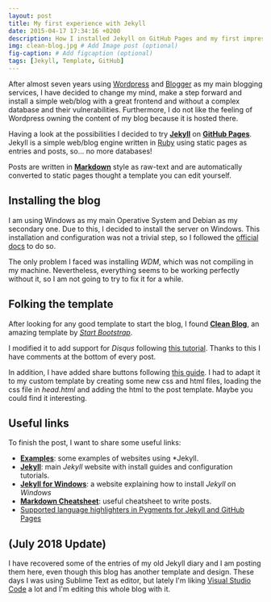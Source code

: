 ```yaml
---
layout: post
title: My first experience with Jekyll
date: 2015-04-17 17:34:16 +0200
description: How I installed Jekyll on GitHub Pages and my first impressions
img: clean-blog.jpg # Add Image post (optional)
fig-caption: # Add figcaption (optional)
tags: [Jekyll, Template, GitHub]
---
```


After almost seven years using [Wordpress][wordpress-url] and [Blogger][blogger-url] as my main blogging services, I have decided to change my mind, make a step forward and install a simple web/blog with a great frontend and without a complex database and their vulnerabilities. Furthermore, I do not like the feeling of Wordpress owning the content of my blog because it is hosted there.

Having a look at the possibilities I decided to try **[Jekyll][jekyll-url]** on **[GitHub Pages][github-pages-url]**. Jekyll is a simple web/blog engine written in [Ruby][ruby-url] using static pages as entries and posts, so... no more databases!

Posts are written in **[Markdown][markdown-url]** style as raw-text and are automatically converted to static pages thought a template you can edit yourself.

## Installing the blog

I am using Windows as my main Operative System and Debian as my secondary one. Due to this, I decided to install the server on Windows. This installation and configuration was not a trivial step, so I followed the [official docs][official-docs-url] to do so.

The only problem I faced was installing *WDM*, which was not compiling in my machine. Nevertheless, everything seems to be working perfectly without it, so I am not going to try to fix it for a while.

## Folking the template

After looking for any good template to start the blog, I found **[Clean Blog][clean-url]**, an amazing template by *[Start Bootstrap][start-url]*.

I modified it to add support for *Disqus* following [this tutorial][disqus-url]. Thanks to this I have comments at the bottom of every post.

In addition, I have added share buttons following [this guide][share-url]. I had to adapt it to my custom template by creating some new css and html files, loading the css file in *head.html* and adding the html to the post template. Maybe you could find it interesting.

## Useful links

To finish the post, I want to share some useful links:

* **[Examples][examples-url]**: some examples of websites using *Jekyll.
* **[Jekyll][jekyll-url]**: main *Jekyll* website with install guides and configuration tutorials.
* **[Jekyll for Windows][official-docs-url]**: a website explaining how to install *Jekyll* on *Windows*
* **[Markdown Cheatsheet][markdown-cheatsheet-url]**: useful cheatsheet to write posts.
* [Supported language highlighters in Pygments for Jekyll and GitHub Pages](https://haisum.github.io/2014/11/07/jekyll-pygments-supported-highlighters/)

## (July 2018 Update)

I have recovered some of the entries of my old Jekyll diary and I am posting them here, even though this blog has another template and design. These days I was using Sublime Text as editor, but lately I'm liking [Visual Studio Code](https://code.visualstudio.com/) a lot and I'm editing this whole blog with it.  

[wordpress-url]: https://www.wordpress.com/
[blogger-url]: https://www.blogger.com/
[jekyll-url]: http://jekyllrb.com/
[github-pages-url]: https://pages.github.com/
[ruby-url]: https://www.ruby-lang.org
[markdown-url]: http://daringfireball.net/projects/markdown/
[official-docs-url]: http://jekyll-windows.juthilo.com/
[clean-url]: http://startbootstrap.com/template-overviews/clean-blog/
[start-url]: http://startbootstrap.com/
[examples-url]: https://github.com/jekyll/jekyll/wiki/Sites
[markdown-cheatsheet-url]: https://github.com/adam-p/markdown-here/wiki/Markdown-Cheatsheet
[disqus-url]: https://help.disqus.com/installation/jekyll-installation-instructions
[share-url]: http://codingtips.kanishkkunal.in/share-buttons-jekyll/
